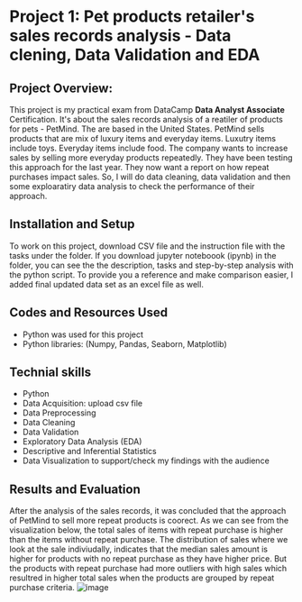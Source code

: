 # Project 1: Pet products retailer's sales records analysis - Data clening, Data Validation and EDA
## Project Overview:
This project is my practical exam from DataCamp **Data Analyst Associate** Certification. 
It's about the sales records analysis of a reatiler of products for pets - PetMind. The are based in the United States. 
PetMind sells products that are mix of luxury items and everyday items. Luxutry items include toys. Everyday items include food. 
The company wants to increase sales by selling more everyday products repeatedly. They have been testing this approach for the last year. They now want a report on how repeat purchases impact sales. So, I will do data cleaning, data validation and then some exploaratiry data analysis to check the performance of their approach.

## Installation and Setup
To work on this project, download CSV file and the instruction file with the tasks under the folder.
If you download jupyter noteboook (ipynb) in the folder, you can see the the description, tasks and step-by-step analysis with the python script. To provide you a reference and make comparison easier, I added final updated data set as an excel file as well. 

## Codes and Resources Used
 - Python was used for this project
 - Python libraries: (Numpy, Pandas, Seaborn, Matplotlib)

## Technial skills 
- Python
- Data Acquisition: upload csv file
- Data Preprocessing
-   Data Cleaning
-   Data Validation
-   Exploratory Data Analysis (EDA)
-   Descriptive and Inferential Statistics
-   Data Visualization to support/check my findings with the audience 
## Results and Evaluation 
After the analysis of the sales records, it was concluded that the approach of PetMind to sell more repeat products is coorect. As we can see from the visualization below, the total sales of items with repeat purchase is higher than the items without repeat purchase. The distribution of sales where we look at the sale indiviudally, indicates that the median sales amount is higher for products with no repeat purchase as they have higher price. But the products with repeat purchase had more outliers with high sales which resultred in higher total sales when the products are grouped by repeat purchase criteria. 
![image](https://github.com/Dzhoniq/data-analytics-portfolio/assets/64640862/371f7d45-df0b-475f-be34-bd77da8e99c8)

